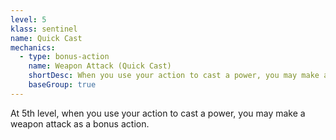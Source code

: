 ```yaml
---
level: 5
klass: sentinel
name: Quick Cast
mechanics:
  - type: bonus-action
    name: Weapon Attack (Quick Cast)
    shortDesc: When you use your action to cast a power, you may make a weapon attack as a bonus action.
    baseGroup: true
---
```

At 5th level, when you use your action to cast a power, you may make a weapon attack as a
bonus action.

